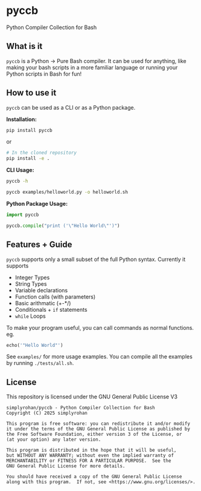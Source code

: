 # pyccb
Python Compiler Collection for Bash

## What is it
`pyccb` is a Python -> Pure Bash compiler. It can be used for anything, like making your bash scripts in a more familiar language or running your Python scripts in Bash for fun!

## How to use it
`pyccb` can be used as a CLI or as a Python package.

**Installation:**
```bash
pip install pyccb
```
or
```bash
# In the cloned repository
pip install -e .
```

**CLI Usage:**
```bash
pyccb -h
```
```bash
pyccb examples/helloworld.py -o helloworld.sh
```

**Python Package Usage:**
```py
import pyccb

pyccb.compile("print ('\"Hello World\"')")
```

## Features + Guide
`pyccb` supports only a small subset of the full Python syntax. Currently it supports

- Integer Types
- String Types
- Variable declarations
- Function calls (with parameters)
- Basic arithmatic (+-*/)
- Conditionals + `if` statements
- `while` Loops

To make your program useful, you can call commands as normal functions. eg.
```py
echo('"Hello World"')
```

See `examples/` for more usage examples. You can compile all the examples by running `./tests/all.sh`.

## License
This repository is licensed under the GNU General Public License V3

```
simplyrohan/pyccb - Python Compiler Collection for Bash
Copyright (C) 2025 simplyrohan

This program is free software: you can redistribute it and/or modify
it under the terms of the GNU General Public License as published by
the Free Software Foundation, either version 3 of the License, or
(at your option) any later version.

This program is distributed in the hope that it will be useful,
but WITHOUT ANY WARRANTY; without even the implied warranty of
MERCHANTABILITY or FITNESS FOR A PARTICULAR PURPOSE.  See the
GNU General Public License for more details.

You should have received a copy of the GNU General Public License
along with this program.  If not, see <https://www.gnu.org/licenses/>.
```